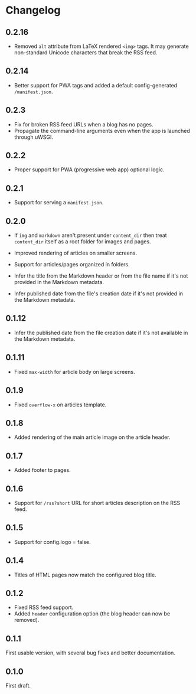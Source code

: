 # Changelog

## 0.2.16

- Removed `alt` attribute from LaTeX rendered `<img>` tags. It may generate
  non-standard Unicode characters that break the RSS feed.

## 0.2.14

- Better support for PWA tags and added a default config-generated `/manifest.json`.

## 0.2.3

- Fix for broken RSS feed URLs when a blog has no pages.
- Propagate the command-line arguments even when the app is launched through uWSGI.

## 0.2.2

- Proper support for PWA (progressive web app) optional logic.

## 0.2.1

- Support for serving a `manifest.json`.

## 0.2.0

- If `img` and `markdown` aren't present under `content_dir` then treat
  `content_dir` itself as a root folder for images and pages.

- Improved rendering of articles on smaller screens.

- Support for articles/pages organized in folders.

- Infer the title from the Markdown header or from the file name if it's
  not provided in the Markdown metadata.

- Infer published date from the file's creation date if it's not provided
  in the Markdown metadata.

## 0.1.12

- Infer the published date from the file creation date if it's not available in
  the Markdown metadata.

## 0.1.11

- Fixed `max-width` for article body on large screens.

## 0.1.9

- Fixed `overflow-x` on articles template.

## 0.1.8

- Added rendering of the main article image on the article header.

## 0.1.7

- Added footer to pages.

## 0.1.6

- Support for `/rss?short` URL for short articles description on the RSS feed.

## 0.1.5

- Support for config.logo = false.

## 0.1.4

- Titles of HTML pages now match the configured blog title.

## 0.1.2

- Fixed RSS feed support.
- Added `header` configuration option (the blog header can now be removed).

## 0.1.1

First usable version, with several bug fixes and better documentation.

## 0.1.0

First draft.
